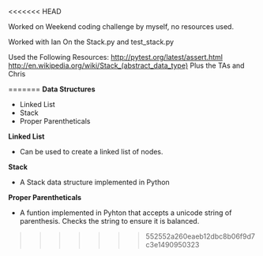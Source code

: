 <<<<<<< HEAD

Worked on Weekend coding challenge by myself, no resources used.

Worked with Ian On the Stack.py and test_stack.py

Used the Following Resources:
    http://pytest.org/latest/assert.html
    http://en.wikipedia.org/wiki/Stack_(abstract_data_type)
    Plus the TAs and Chris

=======
**Data Structures**

- Linked List
- Stack
- Proper Parentheticals

**Linked List**

 - Can be used to create a linked list of nodes.

**Stack**

 - A Stack data structure implemented in Python

**Proper Parentheticals**

 - A funtion implemented in Pyhton that accepts a unicode string of parenthesis. Checks the string to ensure it is balanced.
>>>>>>> 552552a260eaeb12dbc8b06f9d7c3e1490950323
